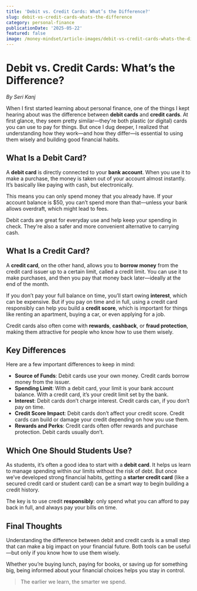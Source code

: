 ```yaml
---
title: 'Debit vs. Credit Cards: What’s the Difference?'
slug: debit-vs-credit-cards-whats-the-difference
category: personal-finance
publicationDate: '2025-05-22'
featured: false
image: /money-mindset/article-images/debit-vs-credit-cards-whats-the-difference.avif
---
```


# Debit vs. Credit Cards: What’s the Difference?  
*By Seri Kanj* 

When I first started learning about personal finance, one of the things I kept hearing about was the difference between **debit cards** and **credit cards**. At first glance, they seem pretty similar—they're both plastic (or digital) cards you can use to pay for things. But once I dug deeper, I realized that understanding how they work—and how they differ—is essential to using them wisely and building good financial habits.

## What Is a Debit Card?

A **debit card** is directly connected to your **bank account**. When you use it to make a purchase, the money is taken out of your account almost instantly. It’s basically like paying with cash, but electronically.

This means you can only spend money that you already have. If your account balance is $50, you can’t spend more than that—unless your bank allows overdraft, which might lead to fees.

Debit cards are great for everyday use and help keep your spending in check. They're also a safer and more convenient alternative to carrying cash.

## What Is a Credit Card?

A **credit card**, on the other hand, allows you to **borrow money** from the credit card issuer up to a certain limit, called a credit limit. You can use it to make purchases, and then you pay that money back later—ideally at the end of the month.

If you don’t pay your full balance on time, you’ll start owing **interest**, which can be expensive. But if you pay on time and in full, using a credit card responsibly can help you build a **credit score**, which is important for things like renting an apartment, buying a car, or even applying for a job.

Credit cards also often come with **rewards**, **cashback**, or **fraud protection**, making them attractive for people who know how to use them wisely.

## Key Differences

Here are a few important differences to keep in mind:

- **Source of Funds**: Debit cards use your own money. Credit cards borrow money from the issuer.
- **Spending Limit**: With a debit card, your limit is your bank account balance. With a credit card, it’s your credit limit set by the bank.
- **Interest**: Debit cards don’t charge interest. Credit cards can, if you don’t pay on time.
- **Credit Score Impact**: Debit cards don’t affect your credit score. Credit cards can build or damage your credit depending on how you use them.
- **Rewards and Perks**: Credit cards often offer rewards and purchase protection. Debit cards usually don’t.

## Which One Should Students Use?

As students, it’s often a good idea to start with a **debit card**. It helps us learn to manage spending within our limits without the risk of debt. But once we’ve developed strong financial habits, getting a **starter credit card** (like a secured credit card or student card) can be a smart way to begin building a credit history.

The key is to use credit **responsibly**: only spend what you can afford to pay back in full, and always pay your bills on time.

## Final Thoughts

Understanding the difference between debit and credit cards is a small step that can make a big impact on your financial future. Both tools can be useful—but only if you know how to use them wisely.

Whether you’re buying lunch, paying for books, or saving up for something big, being informed about your financial choices helps you stay in control.

> The earlier we learn, the smarter we spend.

